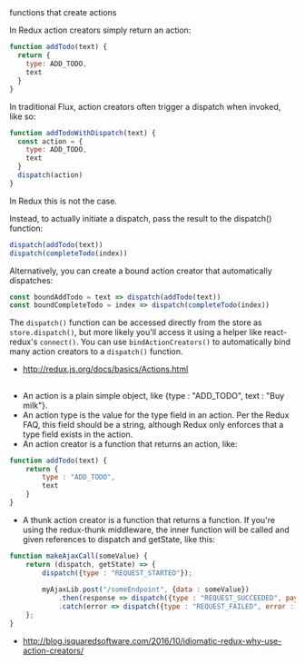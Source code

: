 ##

functions that create actions

In Redux action creators simply return an action:

```javascript
function addTodo(text) {
  return {
    type: ADD_TODO,
    text
  }
}
```

In traditional Flux, action creators often trigger a dispatch when invoked, like so:

```javascript
function addTodoWithDispatch(text) {
  const action = {
    type: ADD_TODO,
    text
  }
  dispatch(action)
}
```

In Redux this is not the case.

Instead, to actually initiate a dispatch, pass the result to the dispatch() function:

```javascript
dispatch(addTodo(text))
dispatch(completeTodo(index))
```

Alternatively, you can create a bound action creator that automatically dispatches:

```javascript
const boundAddTodo = text => dispatch(addTodo(text))
const boundCompleteTodo = index => dispatch(completeTodo(index))
```

The `dispatch()` function can be accessed directly from the store as `store.dispatch()`, but more likely you'll access it using a helper like react-redux's `connect()`. You can use `bindActionCreators()` to automatically bind many action creators to a `dispatch()` function.

- http://redux.js.org/docs/basics/Actions.html

##

- An action is a plain simple object, like {type : "ADD_TODO", text : "Buy milk"}.
- An action type is the value for the type field in an action. Per the Redux FAQ, this field should be a string, although Redux only enforces that a type field exists in the action.
- An action creator is a function that returns an action, like:

```javascript
function addTodo(text) {
    return {
        type : "ADD_TODO",
        text
    }
}
```

- A thunk action creator is a function that returns a function. If you're using the redux-thunk middleware, the inner function will be called and given references to dispatch and getState, like this:

```javascript
function makeAjaxCall(someValue) {
    return (dispatch, getState) => {
        dispatch({type : "REQUEST_STARTED"});
        
        myAjaxLib.post("/someEndpoint", {data : someValue})
            .then(response => dispatch({type : "REQUEST_SUCCEEDED", payload : response})
            .catch(error => dispatch({type : "REQUEST_FAILED", error : error});    
    };
}
```

- http://blog.isquaredsoftware.com/2016/10/idiomatic-redux-why-use-action-creators/
